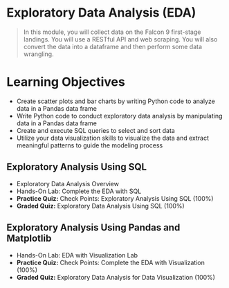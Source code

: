 # Exploratory Data Analysis (EDA)
> In this module, you will collect data on the Falcon 9 first-stage landings. You will use a RESTful API and web scraping. You will also convert the data into a dataframe and then perform some data wrangling.
# Learning Objectives
- Create scatter plots and bar charts by writing Python code to analyze data in a Pandas data frame
- Write Python code to conduct exploratory data analysis by manipulating data in a Pandas data frame
- Create and execute SQL queries to select and sort data
- Utilize your data visualization skills to visualize the data and extract meaningful patterns to guide the modeling process
## Exploratory Analysis Using SQL
- Exploratory Data Analysis Overview
- Hands-On Lab: Complete the EDA with SQL
- **Practice Quiz:** Check Points: Exploratory Analysis Using SQL (100%)
- **Graded Quiz:** Exploratory Data Analysis Using SQL (100%) 
## Exploratory Analysis Using Pandas and Matplotlib
- Hands-On Lab: EDA with Visualization Lab
- **Practice Quiz:** Check Points: Complete the EDA with Visualization (100%)
- **Graded Quiz:** Exploratory Data Analysis for Data Visualization (100%)

